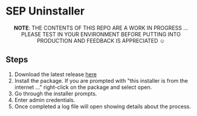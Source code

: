 # SEP Uninstaller

<p align=center>
<b>NOTE</b>: THE CONTENTS OF THIS REPO ARE A WORK IN PROGRESS ... PLEASE TEST IN YOUR ENVIRONMENT BEFORE PUTTING INTO PRODUCTION AND FEEDBACK IS APPRECIATED ☺️
</p>

## Steps

1. Download the latest release [here](https://github.com/icwfrepo/sep-uninstaller/releases/download/v0.2.2/sep-uninstaller-0.2.2.pkg)
1. Install the package. If you are prompted with "this installer is from the internet ..." right-click on the package and select open.
1. Go through the installer prompts.
1. Enter admin credentials.
1. Once completed a log file will open showing details about the process.
